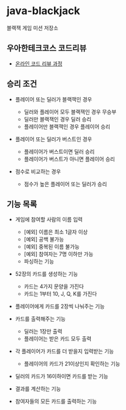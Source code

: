 # java-blackjack
블랙잭 게임 미션 저장소

## 우아한테크코스 코드리뷰
* [온라인 코드 리뷰 과정](https://github.com/woowacourse/woowacourse-docs/blob/master/maincourse/README.md)

## 승리 조건
- 플레이어 또는 딜러가 블랙잭인 경우
    - 딜러와 플레이어 모두 블랙잭인 경우 무승부
    - 딜러만 블랙잭인 경우 딜러 승리
    - 플레이어만 블랙잭인 경우 플레이어 승리

- 플레이어 또는 딜러가 버스트인 경우
    - 플레이어가 버스트이면 딜러 승리
    - 플레이어가 버스트가 아니면 플레이어 승리
    
- 점수로 비교하는 경우
    - 점수가 높은 플레이어 또는 딜러가 승리

## 기능 목록

- 게임에 참여할 사람의 이름 입력
    - [예외] 이름은 최소 1글자 이상
    - [예외] 공백 불가능
    - [예외] 중복된 이름 불가능
    - [예외] 참여자는 7명 이하만 가능
    - 파싱하는 기능
    
- 52장의 카드를 생성하는 기능
    - 카드는 4가지 문양을 가진다
    - 카드는 1부터 10, J, Q, K를 가진다

- 플레이어에게 카드를 2장씩 나눠주는 기능

- 카드를 출력해주는 기능
    - 딜러는 1장만 출력
    - 플레이어는 받은 카드 모두 출력
    
- 각 플레이어가 카드를 더 받을지 입력받는 기능
    - 플레이어의 카드가 21이상인지 확인하는 기능
    
- 딜러의 카드가 16이하이면 카드를 받는 기능

- 결과를 계산하는 기능
- 참여자들의 모든 카드를 출력하는 기능